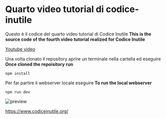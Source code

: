 # Quarto video tutorial di codice-inutile

Questo è il codice del quarto video tutorial di Codice Inutile
**This is the source code of the fourth video tutorial realized for Codice Inutile**

[Youtube video](https://www.youtube.com/watch?v=mxR6_CkNORM)

Una volta clonato il repository aprire un terminale nella cartella ed eseguire
**Once cloned the repoisitory run**

```
npm install
```

Per far partire il webserver locale eseguire
**To run the local webserver**

```
npm run dev
```

![preview](https://i.imgur.com/D6PtwLo.png)

https://www.codiceinutile.org/
